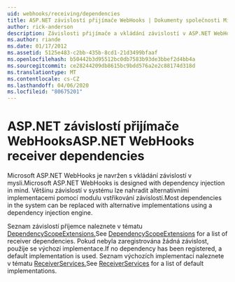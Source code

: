 ```yaml
---
uid: webhooks/receiving/dependencies
title: ASP.NET závislostí přijímače WebHooks | Dokumenty společnosti Microsoft
author: rick-anderson
description: Závislosti přijímače a vkládání závislostí v ASP.NET WebHooks.
ms.author: riande
ms.date: 01/17/2012
ms.assetid: 5125e483-c2bb-435b-8cd1-21d3499bfaaf
ms.openlocfilehash: b50442b3d95512bc0db7583b93de3bbef2d4bb4a
ms.sourcegitcommit: ce28244209db8615bc9bdd576a2e2c88174d318d
ms.translationtype: MT
ms.contentlocale: cs-CZ
ms.lasthandoff: 04/06/2020
ms.locfileid: "80675201"
---
```

# <a name="aspnet-webhooks-receiver-dependencies"></a><span data-ttu-id="5e85e-103">ASP.NET závislostí přijímače WebHooks</span><span class="sxs-lookup"><span data-stu-id="5e85e-103">ASP.NET WebHooks receiver dependencies</span></span>

<span data-ttu-id="5e85e-104">Microsoft ASP.NET WebHooks je navržen s vkládání závislostí v mysli.</span><span class="sxs-lookup"><span data-stu-id="5e85e-104">Microsoft ASP.NET WebHooks is designed with dependency injection in mind.</span></span> <span data-ttu-id="5e85e-105">Většinu závislostí v systému lze nahradit alternativními implementacemi pomocí modulu vstřikování závislostí.</span><span class="sxs-lookup"><span data-stu-id="5e85e-105">Most dependencies in the system can be replaced with alternative implementations using a dependency injection engine.</span></span>

<span data-ttu-id="5e85e-106">Seznam závislostí příjemce naleznete v tématu [DependencyScopeExtensions.](https://github.com/aspnet/aspnetWebHooks/blob/master/src/Microsoft.AspNet.WebHooks.Receivers/Extensions/DependencyScopeExtensions.cs)</span><span class="sxs-lookup"><span data-stu-id="5e85e-106">See [DependencyScopeExtensions](https://github.com/aspnet/aspnetWebHooks/blob/master/src/Microsoft.AspNet.WebHooks.Receivers/Extensions/DependencyScopeExtensions.cs) for a list of receiver dependencies.</span></span> <span data-ttu-id="5e85e-107">Pokud nebyla zaregistrována žádná závislost, použije se výchozí implementace.</span><span class="sxs-lookup"><span data-stu-id="5e85e-107">If no dependency has been registered, a default implementation is used.</span></span> <span data-ttu-id="5e85e-108">Seznam výchozích implementací naleznete v tématu [ReceiverServices.](https://github.com/aspnet/aspnetWebHooks/blob/master/src/Microsoft.AspNet.WebHooks.Receivers/Services/ReceiverServices.cs)</span><span class="sxs-lookup"><span data-stu-id="5e85e-108">See [ReceiverServices](https://github.com/aspnet/aspnetWebHooks/blob/master/src/Microsoft.AspNet.WebHooks.Receivers/Services/ReceiverServices.cs) for a list of default implementations.</span></span>
